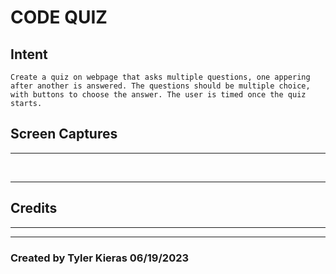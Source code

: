 # CODE QUIZ

## Intent
```
Create a quiz on webpage that asks multiple questions, one appering after another is answered. The questions should be multiple choice, with buttons to choose the answer. The user is timed once the quiz starts. 
```
## Screen Captures
---

![]()
![]()

---

## Credits
---

---
### Created by Tyler Kieras 06/19/2023